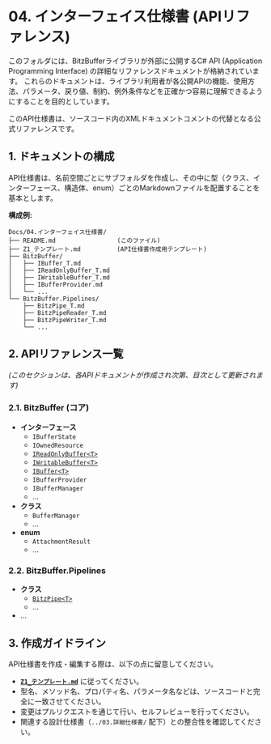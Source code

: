 # 04. インターフェイス仕様書 (APIリファレンス)

このフォルダには、BitzBufferライブラリが外部に公開するC# API (Application Programming Interface) の詳細なリファレンスドキュメントが格納されています。
これらのドキュメントは、ライブラリ利用者が各公開APIの機能、使用方法、パラメータ、戻り値、制約、例外条件などを正確かつ容易に理解できるようにすることを目的としています。

このAPI仕様書は、ソースコード内のXMLドキュメントコメントの代替となる公式リファレンスです。

## 1. ドキュメントの構成

API仕様書は、名前空間ごとにサブフォルダを作成し、その中に型（クラス、インターフェース、構造体、enum）ごとのMarkdownファイルを配置することを基本とします。

**構成例:**

```
Docs/04.インターフェイス仕様書/
├── README.md                 (このファイル)
├── Z1_テンプレート.md          (API仕様書作成用テンプレート)
├── BitzBuffer/
│   ├── IBuffer_T.md
│   ├── IReadOnlyBuffer_T.md
│   ├── IWritableBuffer_T.md
│   ├── IBufferProvider.md
│   └── ...
└── BitzBuffer.Pipelines/
    ├── BitzPipe_T.md
    ├── BitzPipeReader_T.md
    ├── BitzPipeWriter_T.md
    └── ...
```

## 2. APIリファレンス一覧

*(このセクションは、各APIドキュメントが作成され次第、目次として更新されます)*

### 2.1. BitzBuffer (コア)

*   **インターフェース**
    *   `IBufferState`
    *   `IOwnedResource`
    *   [`IReadOnlyBuffer<T>`](./BitzBuffer/IReadOnlyBuffer_T.md)
    *   [`IWritableBuffer<T>`](./BitzBuffer/IWritableBuffer_T.md)
    *   [`IBuffer<T>`](./BitzBuffer/IBuffer_T.md)
    *   `IBufferProvider`
    *   `IBufferManager`
    *   ...
*   **クラス**
    *   `BufferManager`
    *   ...
*   **enum**
    *   `AttachmentResult`
    *   ...

### 2.2. BitzBuffer.Pipelines

*   **クラス**
    *   [`BitzPipe<T>`](./BitzBuffer.Pipelines/BitzPipe_T.md)
    *   ...
*   ...

## 3. 作成ガイドライン

API仕様書を作成・編集する際は、以下の点に留意してください。

*   **[`Z1_テンプレート.md`](./Z1_テンプレート.md)** に従ってください。
*   型名、メソッド名、プロパティ名、パラメータ名などは、ソースコードと完全に一致させてください。
*   変更はプルリクエストを通じて行い、セルフレビューを行ってください。
*   関連する設計仕様書（`../03.詳細仕様書/` 配下）との整合性を確認してください。

